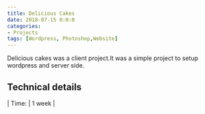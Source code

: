 ```yaml
---
title: Delicious Cakes
date: 2018-07-15 0:0:0
categories:
- Projects
tags: [Wordpress, Photoshop,Website]
---
```


Delicious cakes was a client project.It was a simple project to setup wordpress and server side.

## Technical details

| Time: | 1 week |
